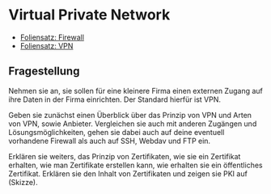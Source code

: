 # Virtual Private Network

- [Foliensatz: Firewall](./Firewall.pdf)
- [Foliensatz: VPN](./VPN.pdf)

## Fragestellung

Nehmen sie an, sie sollen für eine kleinere Firma einen externen Zugang auf ihre Daten in der Firma einrichten. Der Standard hierfür ist VPN.

Geben sie zunächst einen Überblick über das Prinzip von VPN und Arten von VPN, sowie Anbieter. Vergleichen sie auch mit anderen Zugängen und Lösungsmöglichkeiten, gehen sie dabei auch auf deine eventuell vorhandene Firewall als auch auf SSH, Webdav und FTP ein.

Erklären sie weiters, das Prinzip von Zertifikaten, wie sie ein Zertifikat erhalten, wie man Zertifikate erstellen kann,
wie erhalten sie ein öffentliches Zertifikat. Erklären sie den Inhalt von Zertifikaten und zeigen sie PKI auf (Skizze).
